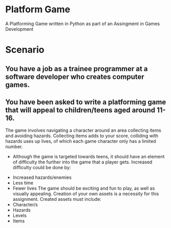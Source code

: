 # Platform Game
A Platforming Game written in Python as part of an Assingment in Games Development


# Scenario
## You have a job as a trainee programmer at a software developer who creates computer games.  
## You have been asked to write a platforming game that will appeal to children/teens aged around 11-16.
The game involves navigating a character around an area collecting items and avoiding hazards.
Collecting items adds to your score, colliding with hazards uses up lives, of which each game character only has a limited number. 

- Although the game is targeted towards teens, it should have an element of difficulty the further into the game that a player gets. 
Increased difficulty could be done by:
*	Increased hazards/enemies
*	Less time
*	Fewer lives
The game should be exciting and fun to play, as well as visually appealing. Creation of your own assets is a necessity for this assignment. 
Created assets must include:
*	Character/s
*	Hazards
*	Levels
*	Items
